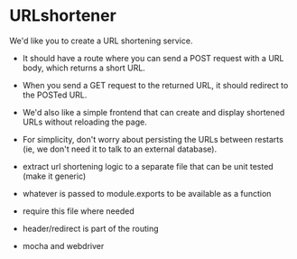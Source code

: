 # URLshortener

We'd like you to create a URL shortening service.
- It should have a route where you can send a POST request with a URL body, which returns a short URL.
- When you send a GET request to the returned URL, it should redirect to the POSTed URL.
- We'd also like a simple frontend that can create and display shortened URLs without reloading the page.
- For simplicity, don't worry about persisting the URLs between restarts  (ie, we don't need it to talk to an external database).

- extract url shortening logic to a separate file that can be unit tested (make it generic)
- whatever is passed to module.exports to be available as a function
- require this file where needed
- header/redirect is part of the routing
- mocha and webdriver
